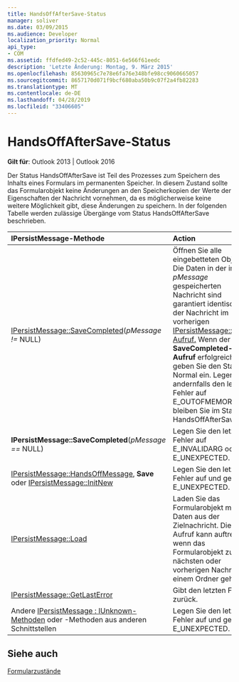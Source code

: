 ```yaml
---
title: HandsOffAfterSave-Status
manager: soliver
ms.date: 03/09/2015
ms.audience: Developer
localization_priority: Normal
api_type:
- COM
ms.assetid: ffdfed49-2c52-445c-8051-6e566f61eedc
description: 'Letzte Änderung: Montag, 9. März 2015'
ms.openlocfilehash: 85630965c7e78e6fa76e348bfe98cc9060665057
ms.sourcegitcommit: 8657170d071f9bcf680aba50b9c07f2a4fb82283
ms.translationtype: MT
ms.contentlocale: de-DE
ms.lasthandoff: 04/28/2019
ms.locfileid: "33406605"
---
```

# <a name="handsoffaftersave-state"></a>HandsOffAfterSave-Status

  
  
**Gilt für**: Outlook 2013 | Outlook 2016 
  
Der Status HandsOffAfterSave ist Teil des Prozesses zum Speichern des Inhalts eines Formulars im permanenten Speicher. In diesem Zustand sollte das Formularobjekt keine Änderungen an den Speicherkopien der Werte der Eigenschaften der Nachricht vornehmen, da es möglicherweise keine weitere Möglichkeit gibt, diese Änderungen zu speichern. In der folgenden Tabelle werden zulässige Übergänge vom Status HandsOffAfterSave beschrieben.
  
|**IPersistMessage-Methode**|**Action**|**Neuer Status**|
|:-----|:-----|:-----|
|[IPersistMessage::SaveCompleted](ipersistmessage-savecompleted.md)(_pMessage !=_ NULL)  <br/> |Öffnen Sie alle eingebetteten Objekte. Die Daten in der in _pMessage_ gespeicherten Nachricht sind garantiert identisch mit der Nachricht im vorherigen [IPersistMessage::Save-Aufruf.](ipersistmessage-save.md) Wenn der **SaveCompleted-Aufruf** erfolgreich ist, geben Sie den Status Normal ein. Legen Sie andernfalls den letzten Fehler auf E_OUTOFMEMORY und bleiben Sie im Status HandsOffAfterSave.  <br/> |[Normal](normal-state.md) oder HandsOffAfterSave  <br/> |
|**IPersistMessage::SaveCompleted**(_pMessage ==_ NULL)  <br/> |Legen Sie den letzten Fehler auf E_INVALIDARG oder E_UNEXPECTED.  <br/> |HandsOffAfterSave  <br/> |
|[IPersistMessage::HandsOffMessage](ipersistmessage-handsoffmessage.md), **Save** oder [IPersistMessage::InitNew](ipersistmessage-initnew.md) <br/> |Legen Sie den letzten Fehler auf und geben E_UNEXPECTED.  <br/> |HandsOffAfterSave  <br/> |
|[IPersistMessage::Load](ipersistmessage-load.md) <br/> |Laden Sie das Formularobjekt mit Daten aus der Zielnachricht. Dieser Aufruf kann auftreten, wenn das Formularobjekt zur nächsten oder vorherigen Nachricht in einem Ordner geht.  <br/> |Standard  <br/> |
|[IPersistMessage::GetLastError](ipersistmessage-getlasterror.md) <br/> |Gibt den letzten Fehler zurück.  <br/> |HandsOffAfterSave  <br/> |
|Andere [IPersistMessage : IUnknown-Methoden](ipersistmessageiunknown.md) oder -Methoden aus anderen Schnittstellen  <br/> |Legen Sie den letzten Fehler auf und geben E_UNEXPECTED.  <br/> |HandsOffAfterSave  <br/> |
   
## <a name="see-also"></a>Siehe auch



[Formularzustände](form-states.md)

